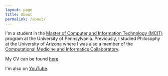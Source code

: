 ```yaml
---
layout: page
title: About
permalink: /about/
---
```


I'm a student in the [Master of Computer and Information Technology (MCIT)](https://onlinelearning.seas.upenn.edu/mcit/) program at the University of Pennsylvania. Previously, I studied Philosophy at the University of Arizona where I was also a member of the [Computational Medicine and Informatics Collaboratory](https://com-in.collab.arizona.edu/).

My CV can be found [here](/vicera-cv.pdf).

I'm also on [YouTube](https://www.youtube.com/channel/UCjk3q6_JrHveu8SyT1legmg).
